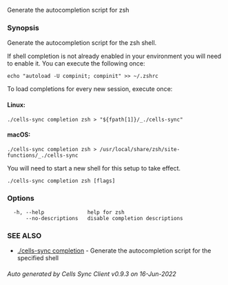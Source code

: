 Generate the autocompletion script for zsh

### Synopsis

Generate the autocompletion script for the zsh shell.

If shell completion is not already enabled in your environment you will need
to enable it.  You can execute the following once:

	echo "autoload -U compinit; compinit" >> ~/.zshrc

To load completions for every new session, execute once:

#### Linux:

	./cells-sync completion zsh > "${fpath[1]}/_./cells-sync"

#### macOS:

	./cells-sync completion zsh > /usr/local/share/zsh/site-functions/_./cells-sync

You will need to start a new shell for this setup to take effect.


```
./cells-sync completion zsh [flags]
```

### Options

```
  -h, --help              help for zsh
      --no-descriptions   disable completion descriptions
```

### SEE ALSO

* [./cells-sync completion](./cells-sync-completion)	 - Generate the autocompletion script for the specified shell

###### Auto generated by Cells Sync Client v0.9.3 on 16-Jun-2022
